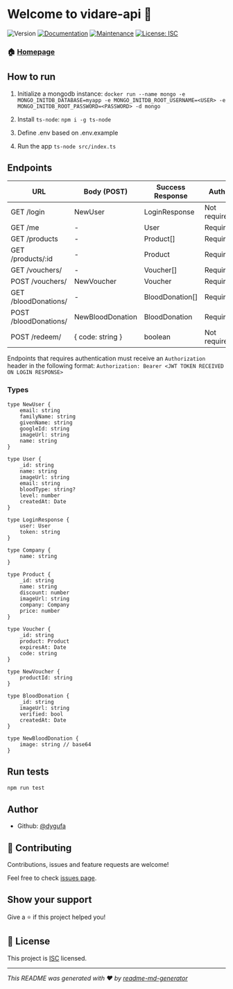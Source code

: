 # Welcome to vidare-api 👋
![Version](https://img.shields.io/badge/version-1.0.0-blue.svg?cacheSeconds=2592000)
[![Documentation](https://img.shields.io/badge/documentation-yes-brightgreen.svg)](https://github.com/dygufa/vidare-api#readme)
[![Maintenance](https://img.shields.io/badge/Maintained%3F-yes-green.svg)](https://github.com/dygufa/vidare-api/graphs/commit-activity)
[![License: ISC](https://img.shields.io/badge/License-ISC-yellow.svg)](https://github.com/dygufa/vidare-api/blob/master/LICENSE)

### 🏠 [Homepage](https://github.com/dygufa/vidare-api#readme)

## How to run

1) Initialize a mongodb instance:
`docker run --name mongo -e MONGO_INITDB_DATABASE=myapp -e MONGO_INITDB_ROOT_USERNAME=<USER> -e MONGO_INITDB_ROOT_PASSWORD=<PASSWORD> -d mongo`

2) Install `ts-node`:
`npm i -g ts-node`

3) Define .env based on .env.example

4) Run the app
`ts-node src/index.ts`

## Endpoints

URL | Body (POST) | Success Response | Auth*
--- | --- | --- | ---
GET /login | NewUser | LoginResponse | Not required
GET /me | - | User | Required
GET /products | - | Product[] | Required
GET /products/:id | - | Product | Required
GET /vouchers/ | - | Voucher[] | Required
POST /vouchers/ | NewVoucher | Voucher | Required
GET /bloodDonations/ | - | BloodDonation[] | Required
POST /bloodDonations/ | NewBloodDonation | BloodDonation | Required
POST /redeem/ | { code: string } | boolean | Not required

Endpoints that requires authentication must receive an `Authorization` header in the following format:
`Authorization: Bearer <JWT TOKEN RECEIVED ON LOGIN RESPONSE>`

### Types

```
type NewUser {
    email: string
    familyName: string
    givenName: string
    googleId: string
    imageUrl: string
    name: string
}

type User {
    _id: string
    name: string
    imageUrl: string
    email: string
    bloodType: string?
    level: number
    createdAt: Date
}

type LoginResponse {
    user: User
    token: string
}

type Company {
    name: string
}

type Product {
    _id: string
    name: string
    discount: number
    imageUrl: string
    company: Company
    price: number
}

type Voucher {
    _id: string
    product: Product
    expiresAt: Date
    code: string
}

type NewVoucher {
    productId: string
}

type BloodDonation {
    _id: string
    imageUrl: string
    verified: bool
    createdAt: Date
}

type NewBloodDonation {
    image: string // base64
}
```

## Run tests

```sh
npm run test
```

## Author

* Github: [@dygufa](https://github.com/dygufa)

## 🤝 Contributing

Contributions, issues and feature requests are welcome!

Feel free to check [issues page](https://github.com/dygufa/vidare-api/issues).

## Show your support

Give a ⭐️ if this project helped you!


## 📝 License

This project is [ISC](https://github.com/dygufa/vidare-api/blob/master/LICENSE) licensed.

***
_This README was generated with ❤️ by [readme-md-generator](https://github.com/kefranabg/readme-md-generator)_